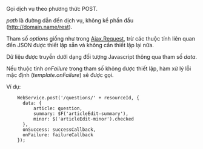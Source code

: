 Gọi dịch vụ theo phương thức POST.

_path_ là đường dẫn đến dịch vụ, không kể phần đầu (http://domain.name/rest).

Tham số _options_ giống như trong [Ajax.Request](http://api.prototypejs.org/ajax/Ajax/Request/new/), trừ các thuộc tính liên quan đến JSON được thiết lập sẵn và không cần thiết lập lại nữa.

Dữ liệu được truyền dưới dạng đối tượng Javascript thông qua tham số _data_.

Nếu thuộc tính _onFailure_ trong tham số không được thiết lập, hàm xử lý lỗi mặc định (_template.onFailure_) sẽ được gọi.

Ví dụ:
```
    WebService.post('/questions/' + resourceId, {
      data: {
          article: question,
          summary: $F('articleEdit-summary'),
          minor: $('articleEdit-minor').checked
      },
      onSuccess: successCallback,
      onFailure: failureCallback
    });
```